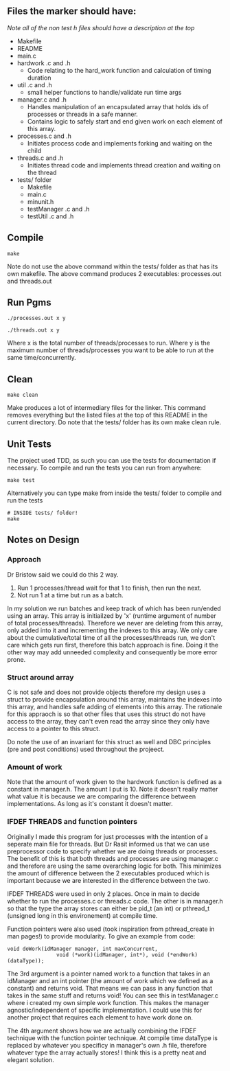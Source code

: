 ## Files the marker should have:

*Note all of the non test h files should have a description at the top*

* Makefile
* README
* main.c
* hardwork .c and .h
	* Code relating to the hard\_work function and calculation of timing duration
* util .c and .h
	* small helper functions to handle/validate run time args
* manager.c and .h
	* Handles manipulation of an encapsulated array that holds ids of processes or threads in a safe manner.
	* Contains logic to safely start and end given work on each element of this array.
* processes.c and .h
	* Initiates process code and implements forking and waiting on the child
* threads.c and .h
	* Initiates thread code and implements thread creation and waiting on the thread
* tests/ folder
	* Makefile
	* main.c
	* minunit.h
	* testManager .c and .h
	* testUtil .c and .h

## Compile

```
make
```

Note do not use the above command within the tests/ folder as that has its own makefile.
The above command produces 2 executables: processes.out and threads.out


## Run Pgms

```
./processes.out x y

./threads.out x y
```

Where x is the total number of threads/processes to run.
Where y is the maximum number of threads/processes you want to be able to run at the same time/concurrently.

## Clean

```
make clean
```

Make produces a lot of intermediary files for the linker.
This command removes everything but the listed files at the top of this README in the current directory.
Do note that the tests/ folder has its own make clean rule.


## Unit Tests

The project used TDD, as such you can use the tests for documentation if necessary.
To compile and run the tests you can run from anywhere:
```
make test
```

Alternatively you can type make from inside the tests/ folder to compile and run the tests
```
# INSIDE tests/ folder!
make
```

## Notes on Design

### Approach

Dr Bristow said we could do this 2 way.

1. Run 1 processes/thread wait for that 1 to finish, then run the next.
2. Not run 1 at a time but run as a batch.

In my solution we run batches and keep track of which has been run/ended using an array.
This array is initiailzed by 'x' (runtime argument of number of total processes/threads).
Therefore we never are deleting from this array, only added into it and incrementing the indexes to this array.
We only care about the cumulative/total time of all the processes/threads run, we don't care which gets run first, therefore this batch approach is fine. Doing it the other way may add unneeded complexity and consequently be more error prone.

### Struct around array

C is not safe and does not provide objects therefore my design uses a struct to provide encapsulation around this array, maintains the indexes into this array, and handles safe adding of elements into this array. The rationale for this appraoch is so that other files that uses this struct do not have access to the array, they can't even read the array since they only have access to a pointer to this struct.

Do note the use of an invariant for this struct as well and DBC principles (pre and post conditions) used throughout the projeect.

### Amount of work

Note that the amount of work given to the hardwork function is defined as a constant in manager.h. The amount I put is 10. Note it doesn't really matter what value it is because we are comparing the difference between implementations. As long as it's constant it doesn't matter.

### IFDEF THREADS and function pointers

Originally I made this program for just processes with the intention of a seperate main file for threads.
But Dr Rasit informed us that we can use preprocessor code to specify whether we are doing threads or processes.
The benefit of this is that both threads and processes are using manager.c and therefore are using the same overarching logic for both.
This minimizes the amount of difference between the 2 executables produced which is important because we are interested in the difference between the two.

IFDEF THREADS were used in only 2 places. Once in main to decide whether to run the processes.c or threads.c code. The other is in manager.h so that the type the array stores can either be pid\_t (an int) or pthread\_t (unsigned long in this environement) at compile time.

Function pointers were also used (took inspiration from pthread\_create in man pages!) to provide modularity. To give an example from code:

```
void doWork(idManager manager, int maxConcurrent,
                void (*work)(idManager, int*), void (*endWork)(dataType)); 
```

The 3rd argument is a pointer named work to a function that takes in an idManager and an int pointer (the amount of work which we defined as a constant) and returns void. That means we can pass in any function that takes in the same stuff and returns void! You can see this in testManager.c where i created my own simple work function. This makes the manager agnostic/independent of specific implementation. I could use this for another project that requires each element to have work done on.

The 4th argument shows how we are actually combining the IFDEF technique with the function pointer technique. At compile time dataType is replaced by whatever you specificy in manager's own .h file, therefore whatever type the array actually stores! I think this is a pretty neat and elegant solution.
